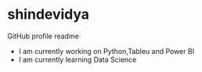 # shindevidya
GitHub profile readme
- I am currently working on Python,Tableu and Power BI
- I am currently learning Data Science
  
